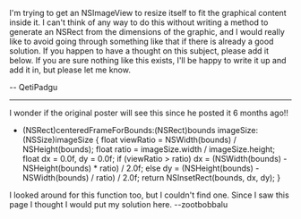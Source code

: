 I'm trying to get an NSImageView to resize itself to fit the graphical content inside it. I can't think of any way to do this without writing a method to generate an NSRect from the dimensions of the graphic, and I would really like to avoid going through something like that if there is already a good solution. If you happen to have a thought on this subject, please add it below. If you are sure nothing like this exists, I'll be happy to write it up and add it in, but please let me know.

-- QetiPadgu

----

I wonder if the original poster will see this since he posted it 6 months ago!!

    
+ (NSRect)centeredFrameForBounds:(NSRect)bounds imageSize:(NSSize)imageSize {
    float viewRatio = NSWidth(bounds) / NSHeight(bounds);
    float ratio = imageSize.width / imageSize.height;
    float dx = 0.0f, dy = 0.0f;
    if (viewRatio > ratio) dx = (NSWidth(bounds) - NSHeight(bounds) * ratio) / 2.0f;
    else dy = (NSHeight(bounds) - NSWidth(bounds) / ratio) / 2.0f;
    return NSInsetRect(bounds, dx, dy);
}


I looked around for this function too, but I couldn't find one. Since I saw this page I thought I would put my solution here.  --zootbobbalu
